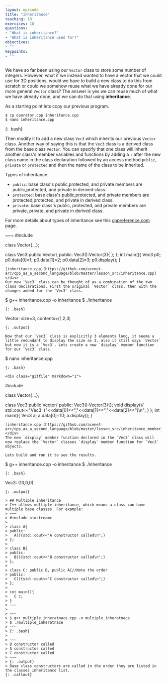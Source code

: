 ```yaml
---
layout: episode
title: "Inheritance"
teaching: 10
exercises: 10
questions:
- "What is inheritance?"
- "What is inheritance used for?"
objectives:
- ""
keypoints:
- ""
---
```


We have so far been using our `Vector` class to store some number of integers. However, what if we instead wanted to have a vector that we could use for 3D positions, would we have to build a new class to do this from scratch or could we somehow reuse what we have already done for our more general `Vector` class? The answer is yes we can reuse much of what we have already done, and we can do that using **inheritance**.

As a starting point lets copy our previous program.
~~~
$ cp operator.cpp inheritance.cpp
$ nano inheritance.cpp
~~~
{: .bash}

Then modify it to add a new class `Vec3` which inherits our previous `Vector` class. Another way of saying this is that the `Vec3` class is a derived class from the base class `Vector`. You can specify that one class will inherit another class's member variables and functions by adding a `:` after the new class name in the class declaration followed by an access method `public`, `private` or `protected` and then the name of the class to be inherited.

Types of inheritance:
 * `public`: base class's public,protected, and private members are public,protected, and private in derived class.
 * `protected`: base class's public,protected, and private members are protected,protected, and private in derived class.
 * `private`: base class's public, protected, and private members are private, private, and private in derived class.

For more details about types of inheritance see this [cppreference.com](https://en.cppreference.com/w/cpp/language/derived_class) page.

<div class="gitfile" markdown="1">
~~~
#include <iostream>

class Vector{...};

class Vec3:public Vector{
public:
  Vec3():Vector(3){
  };
};
int main(){
  Vec3 p0;
  p0.data[0]=1;
  p0.data[1]=2;
  p0.data[2]=3;
  p0.display();
}
~~~
[inheritance.cpp](https://github.com/acenet-arc/cpp_as_a_second_language/blob/master/lesson_src/inheritance.cpp)
</div>
Our new `Vec3` class can be thought of as a combination of the two class declarations. First the original `Vector` class, then with the changes added for the `Vec3` class.

~~~
$ g++ inheritance.cpp -o inheritance
$ ./inheritance
~~~
{: .bash}

~~~
Vector: size=3, contents=(1,2,3)
~~~
{: .output}

Now that our `Vec3` class is explicitly 3 elements long, it seems a little redundant to display the size as 3, also it still says `Vector` but now it is a `Vec3`. Lets create a new `display` member function for our `Vec3` class.

~~~
$ nano inheritance.cpp
~~~
{: .bash}

<div class="gitfile" markdown="1">
~~~
#include <iostream>

class Vector{...};

class Vec3:public Vector{
public:
  Vec3():Vector(3){};
  void display(){
    std::cout<<"Vec3: ("<<data[0]<<","<<data[1]<<","<<data[2]<<")\n";
  }
};
int main(){
  Vec3 a;
  a.data[0]=10;
  a.display();
}
~~~
[inheritance.cpp](https://github.com/acenet-arc/cpp_as_a_second_language/blob/master/lesson_src/inheritance_member_function.cpp)
</div>
The new `display` member function declared in the `Vec3` class will now replace the `Vector` classes `display` member function for `Vec3` objects.

Lets build and run it to see the results.
~~~
$ g++ inheritance.cpp -o inheritance
$ ./inheritance
~~~
{: .bash}
~~~
Vec3: (10,0,0)
~~~
{: .output}

> ## Multiple inheritance
> C++ allows multiple inheritance, which means a class can have multiple base classes. For example:
> ~~~
> #include <iostream>
> 
> class A{
> public:
>   A(){std::cout<<"A constructor called\n";}
> };
> 
> class B{
> public:
>   B(){std::cout<<"B constructor called\n";}
> };
> 
> class C: public B, public A{//Note the order
> public:
>   C(){std::cout<<"C constructor called\n";}
> };
> 
> int main(){
>   C c;
> }
> ~~~
> 
> ~~~
> $ g++ multiple_inheratnace.cpp -o multiple_inheratnace
> $ ./multiple_inheratnace
> ~~~
> {: .bash}
> 
> ~~~
> B constructor called
> A constructor called
> C constructor called
> ~~~
> {: .output}
> Base class constructors are called in the order they are listed in the classes inheritance list.
{: .callout}
